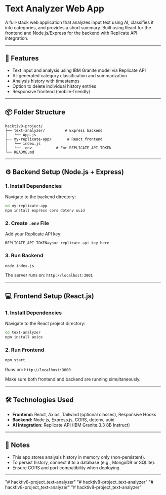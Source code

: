 # Text Analyzer Web App

A full-stack web application that analyzes input text using AI, classifies it into categories, and provides a short summary. Built using React for the frontend and Node.js/Express for the backend with Replicate API integration.

---

## 🧠 Features

- Text input and analysis using IBM Granite model via Replicate API
- AI-generated category classification and summarization
- Analysis history with timestamps
- Option to delete individual history entries
- Responsive frontend (mobile-friendly)

---

## 📦 Folder Structure

```
hacktiv8-project/
├── text-analyzer/         # Express backend
│   └── App.js
├── my-replicate-app/       # React frontend
│   └── index.js
│   └── .env           # For REPLICATE_API_TOKEN
└── README.md
```

---

## ⚙️ Backend Setup (Node.js + Express)

### 1. Install Dependencies

Navigate to the backend directory:
```bash
cd my-replicate-app
npm install express cors dotenv uuid
```

### 2. Create `.env` File

Add your Replicate API key:

```env
REPLICATE_API_TOKEN=your_replicate_api_key_here
```

### 3. Run Backend

```bash
node index.js
```

The server runs on: `http://localhost:3001`

---

## 💻 Frontend Setup (React.js)

### 1. Install Dependencies

Navigate to the React project directory:

```bash
cd text-analyzer
npm install axios
```

### 2. Run Frontend

```bash
npm start
```

Runs on: `http://localhost:3000`

Make sure both frontend and backend are running simultaneously.

---

## 🛠 Technologies Used

- **Frontend:** React, Axios, Tailwind (optional classes), Responsive Hooks
- **Backend:** Node.js, Express.js, CORS, dotenv, uuid
- **AI Integration:** Replicate API (IBM Granite 3.3 8B Instruct)

---

## 📌 Notes

- This app stores analysis history in memory only (non-persistent).
- To persist history, connect it to a database (e.g., MongoDB or SQLite).
- Ensure CORS and port compatibility when deploying.

---


"# hacktiv8-project_text-analyzer" 
"# hacktiv8-project_text-analyzer" 
"# hacktiv8-project_text-analyzer" 
"# hacktiv8-project_text-analyzer" 
